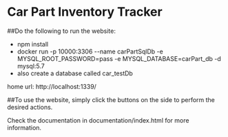 # Car Part Inventory Tracker
 
##Do the following to run the website:
- npm install
- docker run -p 10000:3306 --name carPartSqlDb -e MYSQL_ROOT_PASSWORD=pass -e MYSQL_DATABASE=carPart_db -d mysql:5.7
- also create a database called car_testDb

home url: http://localhost:1339/

##To use the website, simply click the buttons on the side to perform the desired actions.

Check the documentation in documentation/index.html for more information.
